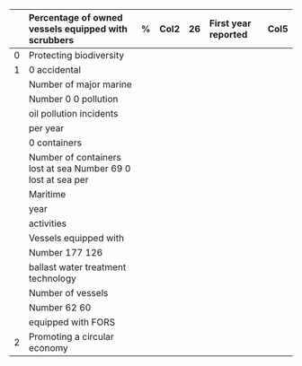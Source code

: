 |    | Percentage of owned vessels equipped with scrubbers          | %   | Col2   | 26   | First year reported   | Col5   |
|---:|:-------------------------------------------------------------|:----|:-------|:-----|:----------------------|:-------|
|  0 | Protecting biodiversity                                      |     |        |      |                       |        |
|  1 | 0 accidental                                                 |     |        |      |                       |        |
|    | Number of major marine                                       |     |        |      |                       |        |
|    | Number 0 0 pollution                                         |     |        |      |                       |        |
|    | oil pollution incidents                                      |     |        |      |                       |        |
|    | per year                                                     |     |        |      |                       |        |
|    | 0 containers                                                 |     |        |      |                       |        |
|    | Number of containers lost at sea Number 69 0 lost at sea per |     |        |      |                       |        |
|    | Maritime                                                     |     |        |      |                       |        |
|    | year                                                         |     |        |      |                       |        |
|    | activities                                                   |     |        |      |                       |        |
|    | Vessels equipped with                                        |     |        |      |                       |        |
|    | Number 177 126                                               |     |        |      |                       |        |
|    | ballast water treatment technology                           |     |        |      |                       |        |
|    | Number of vessels                                            |     |        |      |                       |        |
|    | Number 62 60                                                 |     |        |      |                       |        |
|    | equipped with FORS                                           |     |        |      |                       |        |
|  2 | Promoting a circular economy                                 |     |        |      |                       |        |